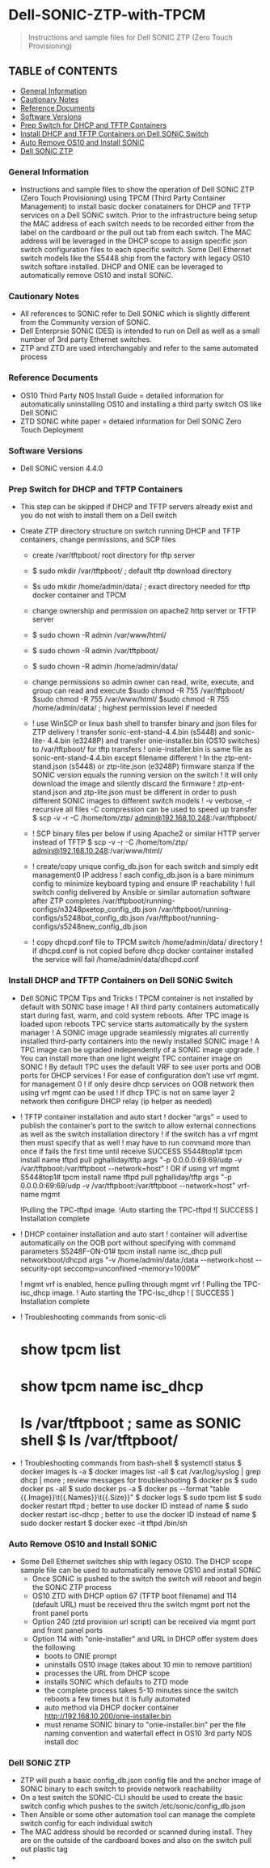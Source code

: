 # Dell-SONIC-ZTP-with-TPCM
> Instructions and sample files for Dell SONIC ZTP (Zero Touch Provisioning)

## TABLE of CONTENTS
- [General Information](#general-information)
- [Cautionary Notes](#cautionary-notes)
- [Reference Documents](#reference-documents)
- [Software Versions](#software-versions)
- [Prep Switch for DHCP and TFTP Containers](#prep-switch-for-dhcp-and-tftp-containers)
- [Install DHCP and TFTP Containers on Dell SONiC Switch](#install-dhcp-and-tftp-containers-on-dell-sonic-switch)
- [Auto Remove OS10 and Install SONiC](#auto-remove-os10-and-install-sonic)
- [Dell SONiC ZTP](#dell-sonic-ztp)

### General Information
- Instructions and sample files to show the operation of Dell SONiC ZTP (Zero Touch Provisioning) using TPCM (Third Party Container Management) to install basic docker conatainers for DHCP and TFTP services on a Dell SONiC switch.  Prior to the infrastructure being setup the MAC address of each switch needs to be recorded either from the label on the cardboard or the pull out tab from each switch.  The MAC address will be leveraged in the DHCP scope to assign specific json switch configuration files to each specific switch.  Some Dell Ethernet switch models like the S5448 ship from the factory with legacy OS10 switch softare installed.  DHCP and ONIE can be leveraged to automatically remove OS10 and install SONiC.

### Cautionary Notes
- All references to SONiC refer to Dell SONiC which is slightly different from the Community version of SONiC.
- Dell Enterprsie SONiC (DES) is intended to run on Dell as well as a small number of 3rd party Ethernet switches.
- ZTP and ZTD are used interchangably and refer to the same automated process

### Reference Documents
- OS10 Third Party NOS Install Guide = detailed information for automatically uninstalling OS10 and installing a third party switch OS like Dell SONiC
- ZTD SONiC white paper = detaied information for Dell SONiC Zero Touch Deployment

### Software Versions
- Dell SONiC version 4.4.0

### Prep Switch for DHCP and TFTP Containers
- This step can be skipped if DHCP and TFTP servers already exist and you do not wish to install them on a Dell switch

- Create ZTP directory structure on switch running DHCP and TFTP containers, change permissions, and SCP files
  - create /var/tftpboot/ root directory for tftp server
  - $ sudo mkdir /var/tftpboot/ ; default tftp download directory
  - $s udo mkdir /home/admin/data/ ; exact directory needed for tftp docker container and TPCM

  - change ownership and permission on apache2 http server or TFTP server
  - $ sudo chown -R admin /var/www/html/
  - $ sudo chown -R admin /var/tftpboot/
  - $ sudo chown -R admin /home/admin/data/

  - change permissions so admin owner can read, write, execute, and group can read and execute 
    $sudo chmod -R 755 /var/tftpboot/
    $sudo chmod -R 755 /var/www/html/
    $sudo chmod -R 755 /home/admin/data/ ; highest permission level if needed

  - ! use WinSCP or linux bash shell to transfer binary and json files for ZTP delivery
    ! transfer sonic-ent-stand-4.4.bin (s5448) and sonic-lite- 4.4.bin (e3248P) and transfer onie-installer.bin (OS10 switches) to /var/tftpboot/ for tftp transfers
    ! onie-installer.bin is same file as sonic-ent-stand-4.4.bin except filename different
    ! In the ztp-ent-stand.json (s5448) or ztp-lite.json (e3248P) firmware stanza If the SONIC version equals the running version on the switch
    ! it will only download the image and silently discard the firmware
    ! ztp-ent-stand.json and ztp-lite.json must be different in order to push different SONIC images to different switch models
    ! -v verbose, -r recursive all files -C compression can be used to speed up transfer
    $ scp -v -r -C /home/tom/ztp/ admin@192.168.10.248:/var/tftpboot/

  - ! SCP binary files per below if using Apache2 or similar HTTP server instead of TFTP
    $ scp -v -r -C /home/tom/ztp/ admin@192.168.10.248:/var/www/html/

  - ! create/copy unique config_db.json for each switch and simply edit management0 IP address
    ! each config_db.json is a bare minimum config to minimize keyboard typing and ensure IP reachability
    ! full switch config delivered by Ansible or similar automation software after ZTP completes
    /var/tftpboot/running-configs/n3248pxetop_config_db.json
    /var/tftpboot/running-configs/s5248bot_config_db.json
    /var/tftpboot/running-configs/s5248new_config_db.json

  - ! copy dhcpd.conf file to TPCM switch /home/admin/data/ directory
    ! if dhcpd.conf is not copied before dhcp docker container installed the service will fail
    /home/admin/data/dhcpd.conf

### Install DHCP and TFTP Containers on Dell SONiC Switch
  - Dell SONiC TPCM Tips and Tricks
    ! TPCM container is not installed by default with SONIC base image
    ! All third party containers automatically start during fast, warm, and cold system reboots. After TPC image is loaded upon reboots TPC service starts automatically by the system manager
    ! A SONIC image upgrade seamlessly migrates all currently installed third-party containers into the newly installed SONIC image
    ! A TPC image can be ugraded independently of a SONIC image upgrade.
    ! You can install more than one light weight TPC container image on SONIC 
    ! By default TPC uses the default VRF to see user ports and OOB ports for DHCP services
    ! For ease of configuration don’t use vrf mgmt. for management 0
    ! if only desire dhcp services on OOB network then using vrf mgmt can be used
    ! If dhcp TPC is not on same layer 2 network then configure DHCP relay (ip helper as needed)

  - ! TFTP container installation and auto start
    ! docker “args” = used to publish the container’s port to the switch to allow external connections as well as the switch installation directory
    ! if the switch has a vrf mgmt then must specify that as well
    ! may have to run command more than once if fails the first time until receive SUCCESS
    S5448top1# tpcm install name tftpd pull pghalliday/tftp args "-p 0.0.0.0:69:69/udp -v /var/tftpboot:/var/tftpboot --network=host" 
    ! OR if using vrf mgmt
    S5448top1# tpcm install name tftpd pull pghalliday/tftp args "-p 0.0.0.0:69:69/udp -v /var/tftpboot:/var/tftpboot --network=host"  vrf-name mgmt

    !Pulling the TPC-tftpd image.
    !Auto starting the TPC-tftpd
    ![ SUCCESS ] Installation complete

  - ! DHCP container installation and auto start
    ! container will advertise automatically on the OOB port <mgmt vrf> without specifying <mgmt vrf> with command parameters
    S5248F-ON-01# tpcm install name isc_dhcp pull networkboot/dhcpd args "-v /home/admin/data:/data --network=host --security-opt seccomp=unconfined –memory=1000M"

    ! mgmt vrf is enabled, hence pulling through mgmt vrf
    ! Pulling the TPC-isc_dhcp image.
    ! Auto starting the TPC-isc_dhcp
    ! [ SUCCESS ] Installation complete

  - ! Troubleshooting commands from sonic-cli
    # show tpcm list
    # show tpcm name isc_dhcp
    # ls /var/tftpboot ; same as SONIC shell $ ls /var/tftpboot/

  - ! Troubleshooting commands from bash-shell
    $ systemctl status
    $ docker images ls -a
    $ docker images list -all
    $ cat /var/log/syslog | grep dhcp | more ; review messages for troubleshooting
    $ docker ps
    $ sudo docker ps -all 
    $ sudo docker ps -a 
    $ docker ps --format "table {{.Image}}\t{{.Names}}\t{{.Size}}"
    $ docker logs <container id>
    $ sudo tpcm list
    $ sudo docker restart tftpd ; better to use docker ID instead of name
    $ sudo docker restart isc-dhcp ; better to use the docker ID instead of name
    $ sudo docker restart <container id> 
    $ docker exec -it tftpd /bin/sh

### Auto Remove OS10 and Install SONiC
- Some Dell Ethernet switches ship with legacy OS10. The DHCP scope sample file can be used to automatically remove OS10 and install SONiC
  - Once SONiC is pushed to the switch the switch will reboot and begin the SONiC ZTP process
  - OS10 ZTD with DHCP option 67 (TFTP boot filename) and 114 (default URL) must be received thru the switch mgmt port not the front panel ports
  - Option 240 (ztd provision url script) can be received via mgmt port and front panel ports
  - Option 114  with "onie-installer" and URL in DHCP offer system does the following
    - boots to ONIE prompt
    - uninstalls OS10 image (takes about 10 min to remove partition)
    - processes the URL from DHCP scope
    - installs SONIC which defaults to ZTD mode
    - the complete process takes 5-10 minutes since the switch reboots a few times but it is fully automated
    - auto method via DHCP docker container http://192.168.10.200/onie-installer.bin
    - must rename SONIC binary to "onie-installer.bin" per the file naming convention and waterfall effect in OS10 3rd party NOS install doc

### Dell SONiC ZTP
- ZTP will push a basic config_db.json config file and the anchor image of SONiC binary to each switch to provide network reachability
- On a test switch the SONIC-CLI should be used to create the basic switch config which pushes to the switch /etc/sonic/config_db.json
- Then Ansible or some other automation tool can manage the complete switch config for each individual switch
- The MAC address should be recorded or scanned during install.  They are on the outside of the cardboard boxes and also on the switch pull out plastic tag
- 
